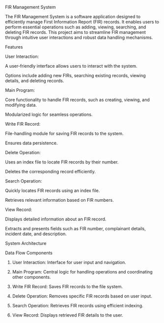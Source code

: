 FIR Management System

The FIR Management System is a software application designed to efficiently manage First Information Report (FIR) records. It enables users to perform essential operations such as adding, viewing, searching, and deleting FIR records. This project aims to streamline FIR management through intuitive user interactions and robust data handling mechanisms.


Features

User Interaction:

A user-friendly interface allows users to interact with the system.

Options include adding new FIRs, searching existing records, viewing details, and deleting records.


Main Program:

Core functionality to handle FIR records, such as creating, viewing, and modifying data.

Modularized logic for seamless operations.


Write FIR Record:

File-handling module for saving FIR records to the system.

Ensures data persistence.


Delete Operation:

Uses an index file to locate FIR records by their number.

Deletes the corresponding record efficiently.


Search Operation:

Quickly locates FIR records using an index file.

Retrieves relevant information based on FIR numbers.


View Record:

Displays detailed information about an FIR record.

Extracts and presents fields such as FIR number, complainant details, incident date, and description.





System Architecture

Data Flow Components

1. User Interaction: Interface for user input and navigation.


2. Main Program: Central logic for handling operations and coordinating other components.


3. Write FIR Record: Saves FIR records to the file system.


4. Delete Operation: Removes specific FIR records based on user input.


5. Search Operation: Retrieves FIR records using efficient indexing.


6. View Record: Displays retrieved FIR details to the user.
